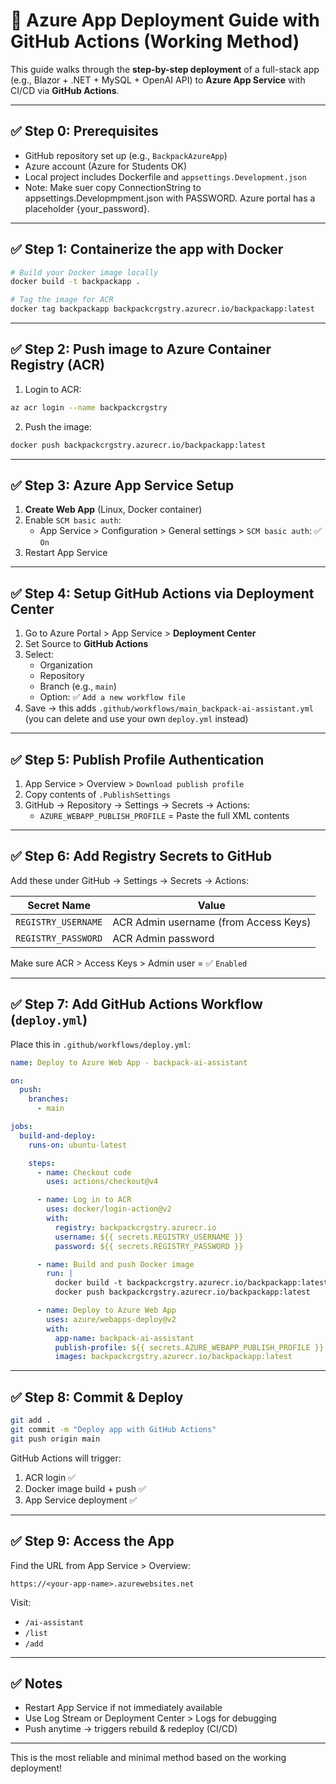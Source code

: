 # 🚀 Azure App Deployment Guide with GitHub Actions (Working Method)

This guide walks through the **step-by-step deployment** of a full-stack app (e.g., Blazor + .NET + MySQL + OpenAI API) to **Azure App Service** with CI/CD via **GitHub Actions**.

---

## ✅ Step 0: Prerequisites

- GitHub repository set up (e.g., `BackpackAzureApp`)
- Azure account (Azure for Students OK)
- Local project includes Dockerfile and `appsettings.Development.json`
- Note: Make suer copy ConnectionString to appsettings.Developmpment.json with PASSWORD. Azure portal has a placeholder {your_password}.
---

## ✅ Step 1: Containerize the app with Docker

```bash
# Build your Docker image locally
docker build -t backpackapp .

# Tag the image for ACR
docker tag backpackapp backpackcrgstry.azurecr.io/backpackapp:latest
```

---

## ✅ Step 2: Push image to Azure Container Registry (ACR)

1. Login to ACR:

```bash
az acr login --name backpackcrgstry
```

2. Push the image:

```bash
docker push backpackcrgstry.azurecr.io/backpackapp:latest
```

---

## ✅ Step 3: Azure App Service Setup

1. **Create Web App** (Linux, Docker container)
2. Enable `SCM basic auth`:
   - App Service > Configuration > General settings > `SCM basic auth`: ✅ `On`
3. Restart App Service

---

## ✅ Step 4: Setup GitHub Actions via Deployment Center

1. Go to Azure Portal > App Service > **Deployment Center**
2. Set Source to **GitHub Actions**
3. Select:
   - Organization
   - Repository
   - Branch (e.g., `main`)
   - Option: ✅ `Add a new workflow file`
4. Save → this adds `.github/workflows/main_backpack-ai-assistant.yml` (you can delete and use your own `deploy.yml` instead)

---

## ✅ Step 5: Publish Profile Authentication

1. App Service > Overview > `Download publish profile`
2. Copy contents of `.PublishSettings`
3. GitHub → Repository → Settings → Secrets → Actions:
   - `AZURE_WEBAPP_PUBLISH_PROFILE` = Paste the full XML contents

---

## ✅ Step 6: Add Registry Secrets to GitHub

Add these under GitHub → Settings → Secrets → Actions:

| Secret Name | Value |
|-------------|--------|
| `REGISTRY_USERNAME` | ACR Admin username (from Access Keys) |
| `REGISTRY_PASSWORD` | ACR Admin password |

Make sure ACR > Access Keys > Admin user = ✅ `Enabled`

---

## ✅ Step 7: Add GitHub Actions Workflow (`deploy.yml`)

Place this in `.github/workflows/deploy.yml`:

```yaml
name: Deploy to Azure Web App - backpack-ai-assistant

on:
  push:
    branches:
      - main

jobs:
  build-and-deploy:
    runs-on: ubuntu-latest

    steps:
      - name: Checkout code
        uses: actions/checkout@v4

      - name: Log in to ACR
        uses: docker/login-action@v2
        with:
          registry: backpackcrgstry.azurecr.io
          username: ${{ secrets.REGISTRY_USERNAME }}
          password: ${{ secrets.REGISTRY_PASSWORD }}

      - name: Build and push Docker image
        run: |
          docker build -t backpackcrgstry.azurecr.io/backpackapp:latest .
          docker push backpackcrgstry.azurecr.io/backpackapp:latest

      - name: Deploy to Azure Web App
        uses: azure/webapps-deploy@v2
        with:
          app-name: backpack-ai-assistant
          publish-profile: ${{ secrets.AZURE_WEBAPP_PUBLISH_PROFILE }}
          images: backpackcrgstry.azurecr.io/backpackapp:latest
```

---

## ✅ Step 8: Commit & Deploy

```bash
git add .
git commit -m "Deploy app with GitHub Actions"
git push origin main
```

GitHub Actions will trigger:
1. ACR login ✅
2. Docker image build + push ✅
3. App Service deployment ✅

---

## ✅ Step 9: Access the App

Find the URL from App Service > Overview:
```
https://<your-app-name>.azurewebsites.net
```
Visit:
- `/ai-assistant`
- `/list`
- `/add`

---

## ✅ Notes

- Restart App Service if not immediately available
- Use Log Stream or Deployment Center > Logs for debugging
- Push anytime → triggers rebuild & redeploy (CI/CD)

---

This is the most reliable and minimal method based on the working deployment!
